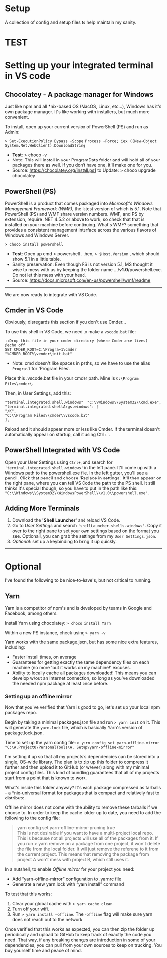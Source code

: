 # Setup

A collection of config and setup files to help maintain my sanity.

# TEST

# Setting up your integrated terminal in VS code

## Chocolatey - A package manager for Windows

Just like npm and all \*nix-based OS (MacOS, Linux, etc...), Windows has it's own package manager. It's like working with installers, but much more convenient.

To install, open up your current version of PowerShell (PS) and run as Admin:

`> Set-ExecutionPolicy Bypass -Scope Process -Force; iex ((New-Object System.Net.WebClient).DownloadString`

* **Test**: > choco -v
* Note: This will install in your ProgramData folder and will hold all of your packages there as well. If you don't have one, it'll make one for you.
* Source: https://chocolatey.org/install.ps1
  to Update: > choco upgrade chocolatey

## PowerShell (PS)

PowerShell is a product that comes packaged into _Microsoft's Windows Management Framework (WMF)_, the latest version of which is 5.1. Note that PowerShell (PS) and WMF share version numbers. WMF, and PS by extension, require .NET 4.5.2 or above to work, so check that that is installed on your machine before continuing. What's WMF? something that provides a consistent management interface across the various flavors of Windows and Windows Server.

`> choco install powershell`

* **Test**: Open up cmd > powershell . then, `> $Host.Version` , which should show 5.1 in a little table.
* Sanity preservation: Even though PS is not version 5.1, MS thought it wise to mess with us by keeping the folder name .../**v1.0**/powershell.exe. Do not let this mess with your head.
* Source: https://docs.microsoft.com/en-us/powershell/wmf/readme

---

We are now ready to integrate with VS Code.

## Cmder in VS Code

Obviously, disregards this section if you don't use Cmder...

To use this shell in VS Code, we need to make a `vscode.bat` file:

```
::Drop this file in your cmder directory (where Cmder.exe lives)
@echo off
SET CMDER_ROOT=C:\Progra~1\cmder
"%CMDER_ROOT%\vendor\init.bat"
```

* Note: cmd doesn't like spaces in paths, so we have to use the alias `Progra~1` for 'Program Files'.

Place this .vscode.bat file in your cmder path. Mine is `C:\Program Files\cmder\`.

Then, in User Settings, add this:

```
"terminal.integrated.shell.windows": "C:\\Windows\\System32\\cmd.exe",
"terminal.integrated.shellArgs.windows": [
"/K",
"C:\\Program Files\\cmder\\vscode.bat"
],
```

Reload and it should appear more or less like Cmder. If the terminal doesn't automatically appear on startup, call it using Ctrl+`.

## PowerShell Integrated with VS Code

Open your User Settings using `Ctrl+`, and search for `'terminal.integrated.shell.windows'` in the left pane. It'll come up with a Windows path to the powershell.exe file. In the left gutter, you'll see a pencil. Click that pencil and choose 'Replace in settings'. It'll then appear on the right pane, where you can tell VS Code the path to the PS shell. It still thinks it's special though, so you have to put in the path like this: `"C:\\Windows\\System32\\WindowsPowerShell\\v1.0\\powershell.exe".`

## Adding More Terminals

1. Download the **'Shell Launcher'** and reload VS Code.
2. Go to _User Settings_ and search `'shellLauncher.shells.windows'`. Copy it over to the right pane to set your own settings based on the format you see. Optionall, you can grab the settings from my `User Settings.json`.
3. _Optional_: set up a keybinding to bring it up quickly.

---

# Optional

I've found the following to be nice-to-have's, but not critical to running.

## Yarn

Yarn is a competitor of npm's and is developed by teams in Google and Facebook, among others.

Install Yarn using chocolatey:
`> choco install Yarn`

Within a new PS instance, check using `> yarn -v`

Yarn works with the same package.json, but has some nice extra features, including:

* Faster install times, on average
* Guarantees for getting exactly the same dependency files on each machine (no more 'but it works on my machine!' excuses.
* Ability to locally cache all packages downloaded! This means you can develop w/out an Internet connection, so long as you've downloaded the needed npm package at least once before.

### Setting up an offline mirror

Now that you've verified that Yarn is good to go, let's set up your local npm packages repo.

Begin by taking a minimal packages.json file and run `> yarn init` on it. This will generate the `yarn.lock` file, which is basically Yarn's version of package.lock.json.

Time to set up the yarn config file:
`> yarn config set yarn-offline-mirror "C:\A.Project0\PersonalTools\A. Setup\yarn-offline-mirror"`

I'm setting it up so that all my projects's dependencies can be stored into a single, OS-wide library. The plan is to zip up this folder to compress it further and then upload it to GitHub (or w/ever) along with my minimal project config files. This kind of bundling guarantees that all of my projects start from a point that is known to work.

What's inside this folder anyway? It's each package compressed as tarballs - a \*nix-universal format for packages that is compact and relatively fast to distribute.

Offline mirror does not come with the ability to remove these tarballs if we choose to. In order to keep the cache folder up to date, you need to add the following to the config file:

> yarn config set yarn-offline-mirror-pruning true\
> This is not desirable if you want to have a multi-project local repo. This is because not all
> projects will use all of the packages from it. If you run > yarn remove on a package from one
> project, it won't delete the file from the local folder. It will just remove the referene to it from
> the current project. This means that removing the package from project A won't mess with project
> B, which still uses it.

In a nutshell, to enable _Offline mirror_ for your project you need:

* Add “yarn-offline-mirror” configuration to .yarnrc file
* Generate a new yarn.lock with “yarn install” command

To test that this works:

1. Clear your global cache with `> yarn cache clean`
2. Turn off your wifi.
3. Run `> yarn install –offline`. The `-offline` flag will make sure yarn does not reach out to the network

Once verified that this works as expected, you can then zip the folder up periodically and
upload to GitHub to keep track of exactly the code you need. That way, if any breaking changes
are introduction in some of your dependencies, you can pull from your own sources to keep on trucking. You buy yourself time and peace of mind.
